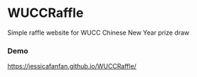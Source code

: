 # WUCCRaffle
Simple raffle website for WUCC Chinese New Year prize draw

### Demo ###
https://jessicafanfan.github.io/WUCCRaffle/

